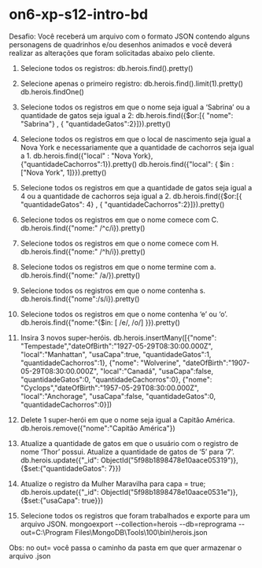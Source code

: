 # on6-xp-s12-intro-bd

Desafio: 
Você receberá um arquivo com o formato JSON contendo alguns personagens de quadrinhos e/ou desenhos animados e você deverá realizar as alterações que foram solicitadas abaixo pelo cliente.

1.	Selecione todos os registros:
    db.herois.find().pretty()

2.	Selecione apenas o primeiro registro:
    db.herois.find().limit(1).pretty()
    db.herois.findOne()
    
3.	Selecione todos os registros em que o nome seja igual a ‘Sabrina’ ou a quantidade de gatos seja igual a 2:
    db.herois.find({$or:[{ "nome": "Sabrina"} , { "quantidadeGatos":2}]}).pretty()

4.	Selecione todos os registros em que o local de nascimento seja igual a Nova York e necessariamente que a quantidade de cachorros seja igual a 1.
    db.herois.find({"local" : "Nova York}, {"quantidadeCachorros":1}).pretty()
    db.herois.find({"local": { $in : ["Nova York", 1]}}).pretty()

5.	Selecione todos os registros em que a quantidade de gatos seja igual a 4 ou a quantidade de cachorros seja igual a 2.
    db.herois.find({$or:[{ "quantidadeGatos": 4} , { "quantidadeCachorros":2}]}).pretty()

6.	Selecione todos os registros em que o nome comece com C.
    db.herois.find({"nome:" /^c/i}).pretty()

7.	Selecione todos os registros em que o nome comece com H.
    db.herois.find({"nome:" /^h/i}).pretty()    

8.	Selecione todos os registros em que o nome termine com a.
    db.herois.find({"nome:" /a/}).pretty()

9.	Selecione todos os registros em que o nome contenha s.
    db.herois.find({"nome":/s/i}).pretty()

10.	Selecione todos os registros em que o nome contenha ‘e’ ou ‘o’.
    db.herois.find({"nome:"{$in: [ /e/, /o/] }}).pretty()

11.	Insira 3 novos super-heróis.
db.herois.insertMany([{"nome": "Tempestade","dateOfBirth":"1927-05-29T08:30:00.000Z", "local":"Manhattan", "usaCapa":true, "quantidadeGatos":1, "quantidadeCachorros":1},
{"nome": "Wolverine", "dateOfBirth":"1907-05-29T08:30:00.000Z", "local":"Canadá", "usaCapa":false, "quantidadeGatos":0, "quantidadeCachorros":0},
{"nome": "Cyclops","dateOfBirth":"1957-05-29T08:30:00.000Z", "local":"Anchorage", "usaCapa":false, "quantidadeGatos":0, "quantidadeCachorros":0}])

12.	Delete 1 super-herói em que o nome seja igual a Capitão América.
  db.herois.remove({"nome":"Capitão América"})

13.	Atualize a quantidade de gatos em que o usuário com o registro de nome ‘Thor’ possui. Atualize a quantidade de gatos de ‘5’ para ‘7’.
  db.herois.update({"_id": ObjectId("5f98b1898478e10aace05319")}, {$set:{"quantidadeGatos": 7}})

14. Atualize o registro da Mulher Maravilha para capa = true;
  db.herois.update({"_id": ObjectId("5f98b1898478e10aace0531e")}, {$set:{"usaCapa": true}})

15.	Selecione todos os registros que foram trabalhados e exporte para um arquivo JSON.
mongoexport --collection=herois --db=reprograma --out=C:\Program Files\MongoDB\Tools\100\bin\herois.json

Obs: no out= você passa o caminho da pasta em que quer armazenar o arquivo .json   
